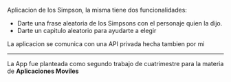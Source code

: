 
Aplicacion de los Simpson, la misma tiene dos funcionalidades:
 - Darte una frase aleatoria de los Simpsons con el personaje quien la dijo.
 - Darte un capitulo aleatorio para ayudarte a elegir

La aplicacion se comunica con una API privada hecha tambien por mi

---

La App fue planteada como segundo trabajo de cuatrimestre para la materia de **Aplicaciones Moviles**
